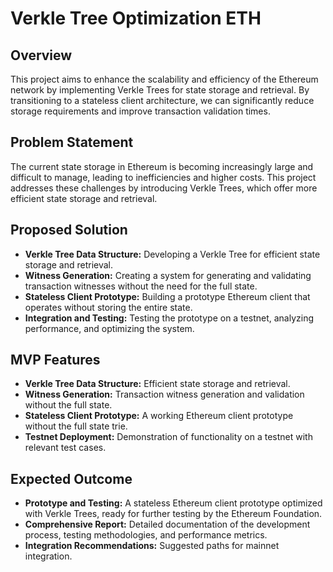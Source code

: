 # Verkle Tree Optimization ETH

## Overview
This project aims to enhance the scalability and efficiency of the Ethereum network by implementing Verkle Trees for state storage and retrieval. By transitioning to a stateless client architecture, we can significantly reduce storage requirements and improve transaction validation times.

## Problem Statement
The current state storage in Ethereum is becoming increasingly large and difficult to manage, leading to inefficiencies and higher costs. This project addresses these challenges by introducing Verkle Trees, which offer more efficient state storage and retrieval.

## Proposed Solution
- **Verkle Tree Data Structure:** Developing a Verkle Tree for efficient state storage and retrieval.
- **Witness Generation:** Creating a system for generating and validating transaction witnesses without the need for the full state.
- **Stateless Client Prototype:** Building a prototype Ethereum client that operates without storing the entire state.
- **Integration and Testing:** Testing the prototype on a testnet, analyzing performance, and optimizing the system.

## MVP Features
- **Verkle Tree Data Structure:** Efficient state storage and retrieval.
- **Witness Generation:** Transaction witness generation and validation without the full state.
- **Stateless Client Prototype:** A working Ethereum client prototype without the full state trie.
- **Testnet Deployment:** Demonstration of functionality on a testnet with relevant test cases.

## Expected Outcome
- **Prototype and Testing:** A stateless Ethereum client prototype optimized with Verkle Trees, ready for further testing by the Ethereum Foundation.
- **Comprehensive Report:** Detailed documentation of the development process, testing methodologies, and performance metrics.
- **Integration Recommendations:** Suggested paths for mainnet integration.

